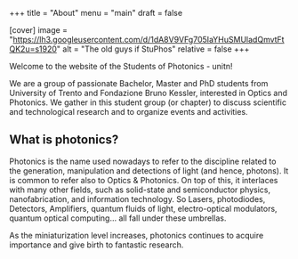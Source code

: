 +++
title = "About"
menu = "main"
draft = false

[cover]
image = "https://lh3.googleusercontent.com/d/1dA8V9VFg705IaYHuSMUladQmvtFtQK2u=s1920"
alt = "The old guys if StuPhos"
relative = false
+++

Welcome to the website of the Students of Photonics - unitn!

We are a group of passionate Bachelor, Master and PhD students from University of Trento and Fondazione Bruno Kessler, interested in Optics and Photonics. 
We gather in this student group (or chapter) to discuss scientific and technological research and to organize events and activities.

## What is photonics?

Photonics is the name used nowadays to refer to the discipline related to the generation, manipulation and detections of light (and hence, photons). 
It is common to refer also to Optics & Photonics.
On top of this, it interlaces with many other fields, such as solid-state and semiconductor physics, nanofabrication, and information technology.
So Lasers, photodiodes, Detectors, Amplifiers, quantum fluids of light, electro-optical modulators, quantum optical computing… all fall under these umbrellas.

As the miniaturization level increases, photonics continues to acquire importance and give birth to fantastic research.
